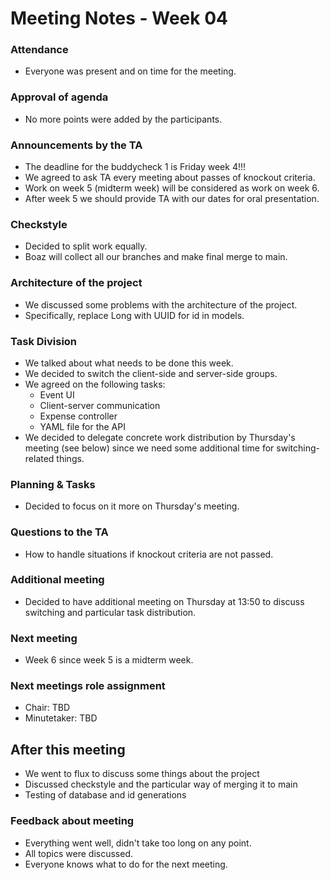 # Meeting Notes - Week 04

### Attendance
* Everyone was present and on time for the meeting.

### Approval of agenda
* No more points were added by the participants.

### Announcements by the TA
* The deadline for the buddycheck 1 is Friday week 4!!!
* We agreed to ask TA every meeting about passes of knockout criteria.
* Work on week 5 (midterm week) will be considered as work on week 6.
* After week 5 we should provide TA with our dates for oral presentation.

### Checkstyle
* Decided to split work equally.
* Boaz will collect all our branches and make final merge to main.

### Architecture of the project
* We discussed some problems with the architecture of the project.
* Specifically, replace Long with UUID for id in models.

### Task Division
* We talked about what needs to be done this week.
* We decided to switch the client-side and server-side groups.
* We agreed on the following tasks:
    * Event UI
    * Client-server communication
    * Expense controller
    * YAML file for the API
* We decided to delegate concrete work distribution by Thursday's meeting (see below) since we need some  additional time for switching-related things.

### Planning & Tasks
* Decided to focus on it more on Thursday's meeting.

### Questions to the TA
* How to handle situations if knockout criteria are not passed.

### Additional meeting
* Decided to have additional meeting on Thursday at 13:50 to discuss switching and particular task distribution. 

### Next meeting
* Week 6 since week 5 is a midterm week.

### Next meetings role assignment
* Chair: TBD
* Minutetaker: TBD

## After this meeting
* We went to flux to discuss some things about the project
* Discussed checkstyle and the particular way of merging it to main
* Testing of database and id generations

### Feedback about meeting
* Everything went well, didn't take too long on any point.
* All topics were discussed.
* Everyone knows what to do for the next meeting.
